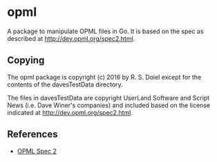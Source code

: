 # opml

A package to manipulate OPML files in Go. It is based on the spec as described at http://dev.opml.org/spec2.html.

## Copying

The opml package is copyright (c) 2016 by R. S. Doiel except for the contents of the davesTestData directory. 

The files in davesTestData are copyright UserLand Software and Script News (i.e. Dave Winer's companies) and included based on the license
indicated at http://dev.opml.org/spec2.html.


## References

+ [OPML Spec 2](http://dev.opml.org/spec2.html)
